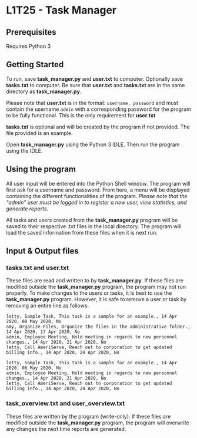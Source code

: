 # L1T25 - Task Manager

## Prerequisites

Requires Python 3


## Getting Started

To run, save **task_manager.py** and **user.txt** to computer. Optionally save **tasks.txt** to computer.
Be sure that **user.txt** and **tasks.txt** are in the same directory as **task_manager.py**.

Please note that **user.txt** is in the format: ```username, password```
and must contain the username ```admin``` with a corresponding password for the program to be fully functional.
This is the only requirement for **user.txt**

**tasks.txt** is optional and will be created by the program if not provided. The file provided is an example.

Open **task_manager.py** using the Python 3 IDLE. Then run the program using the IDLE.

## Using the program
All user input will be entered into the Python Shell window. 
The program will first ask for a username and password. From here, a menu will be displayed containing the different functionalities of the program.
*Please note that the "admin" user must be logged in to register a new user, view statistics, and generate reports.*

All tasks and users created from the **task_manager.py** program will be saved to their respective .txt files in the local directory.
The program will load the saved information from these files when it is next run.

## Input & Output files

### tasks.txt and user.txt
These files are read and written to by **task_manager.py**.
If these files are modified outside the **task_manager.py** program, the program may not run properly.
To make changes to the users or tasks, it is best to use the **task_manager.py** program.
However, it is safe to remove a user or task by removing an entire line as follows:

``` Before: 
letty, Sample Task, This task is a sample for an example., 14 Apr 2020, 08 May 2020, No
amy, Organize Files, Organize the files in the administrative folder., 14 Apr 2020, 17 Apr 2020, No
admin, Employee Meeting, Hold meeting in regards to new personnel changes., 14 Apr 2020, 21 Apr 2020, No
letty, Call AmeriServe, Reach out to corporation to get updated billing info., 14 Apr 2020, 24 Apr 2020, No
```

``` After -- removed task for user "amy" :
letty, Sample Task, This task is a sample for an example., 14 Apr 2020, 08 May 2020, No
admin, Employee Meeting, Hold meeting in regards to new personnel changes., 14 Apr 2020, 21 Apr 2020, No
letty, Call AmeriServe, Reach out to corporation to get updated billing info., 14 Apr 2020, 24 Apr 2020, No
```


### task_overview.txt and user_overview.txt
These files are written by the program (write-only).
If these files are modified outside the **task_manager.py** program, the program will overwrite any changes the next time reports are generated.


